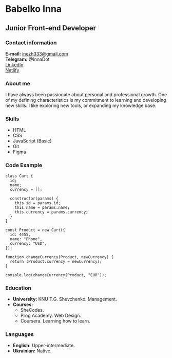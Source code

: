 # **Babelko Inna** 

## Junior Front-end Developer

### Contact information

**E-mail:** inezh333@gmail.com\
**Telegram:** @InnaDot\
[LinkedIn](https://www.linkedin.com/in/babelko-inna/)\
[Netlify](https://ubiquitous-dasik-382854.netlify.app)


### About me

I have always been passionate about personal and professional growth. One of my defining characteristics is my commitment to learning and developing new skills. I like exploring new tools, or expanding my knowledge base. 


### Skills

- HTML
- CSS
- JavaScript (Basic)
- Git
- Figma


### Code Example
```
class Cart {
  id;
  name;
  currency = [];

  constructor(params) {
    this.id = params.id;
    this.name = params.name;
    this.currency = params.currency;
  }
}

const Product = new Cart({
  id: 4455,
  name: "Phone",
  currency: "USD",
});

function changeCurrency(Product, newCurrency) {
  return (Product.currency = newCurrency);
}

console.log(changeCurrency(Product, "EUR"));

```
### Education
- **University:** KNU T.G. Shevchenko. Management.
- **Courses:** 
    + SheCodes.
    + Prog Academy. Web Design.
    + Coursera. Learning how to learn.

### Languages
- **English:** Upper-intermediate.
- **Ukrainian:** Native.
